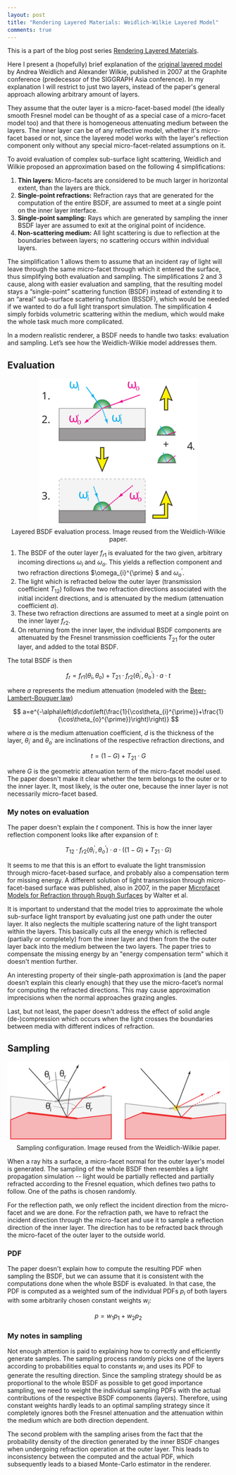 ```yaml
---
layout: post
title: "Rendering Layered Materials: Weidlich-Wilkie Layered Model"
comments: true
---
```


This is a part of the blog post series [Rendering Layered Materials](rendering-layered-materials.html).

Here I present a (hopefully) brief explanation of the [original layered model](https://www.cg.tuwien.ac.at/research/publications/2007/weidlich_2007_almfs/) by Andrea Weidlich and Alexander Wilkie, published in 2007 at the Graphite conference (predecessor of the SIGGRAPH Asia conference). In my explanation I will restrict to just two layers, instead of the paper's general approach allowing arbitrary amount of layers.

They assume that the outer layer is a micro-facet-based model (the ideally smooth Fresnel model can be thought of as a special case of a micro-facet model too) and that there is homogeneous attenuating medium between the layers. The inner layer can be of any reflective model, whether it's micro-facet based or not, since the layered model works with the layer's reflection component only without any special micro-facet-related assumptions on it.

To avoid evaluation of complex sub-surface light scattering, Weidlich and Wilkie proposed an approximation based on the following 4 simplifications:

1. **Thin layers:** Micro-facets are considered to be much larger in horizontal extent, than the layers are thick.
2. **Single-point refractions:** Refraction rays that are generated for the computation of the entire BSDF, are assumed to meet at a single point on the inner layer interface.
3. **Single-point sampling:** Rays which are generated by sampling the inner BSDF layer are assumed to exit at the original point of incidence.
4. **Non-scattering medium:** All light scattering is due to reflection at the boundaries between layers; no scattering occurs within individual layers.

The simplification 1 allows them to assume that an incident ray of light will leave through the same micro-facet through which it entered the surface, thus simplifying both evaluation and sampling. The simplifications 2 and 3 cause, along with easier evaluation and sampling, that the resulting model stays a “single-point” scattering function (BSDF) instead of extending it to an “areal” sub-surface scattering function (BSSDF), which would be needed if we wanted to do a full light transport simulation. The simplification 4 simply forbids volumetric scattering within the medium, which would make the whole task much more complicated.

In a modern realistic renderer, a BSDF needs to handle two tasks: evaluation and sampling. Let’s see how the Weidlich-Wilkie model addresses them.

## Evaluation

<p style="text-align: center">
   <img src="../images/Weidlich-Wilkie - Layers - Evaluation.svg" alt="BSDF evaluation process" width="360" /><br/>
   Layered BSDF evaluation process. Image reused from the Weidlich-Wilkie paper.
</p>

1. The BSDF of the outer layer $f_{r1}$ is evaluated for the two given, arbitrary incoming directions $\omega_{i}$ and $\omega_{o}$. This yields a reflection component and two refraction directions $\omega_{i}^{\prime} $ and $\omega_{o}^{\prime}$.
2. The light which is refracted below the outer layer (transmission coefficient $T_{12}$) follows the two refraction directions associated with the initial incident directions, and is attenuated by the medium (attenuation coefficient $a$).
3. These two refraction directions are assumed to meet at a single point on the inner layer $f_{r2}$.
4. On returning from the inner layer, the individual BSDF components are attenuated by the Fresnel transmission coefficients $T_{21}$ for the outer layer, and added to the total BSDF.

The total BSDF is then

$$
f_{r}=f_{r1}\left(\theta_{i},\theta_{o}\right)+T_{21} \cdot f_{r2}\left(\theta_{i}^{\prime},\theta_{o}^{\prime}\right)\cdot a\cdot t
$$

where $a$ represents the medium attenuation (modeled with the [Beer-Lambert-Bouguer law](https://en.wikipedia.org/wiki/Beer%E2%80%93Lambert_law))

$$
a=e^{-\alpha\left(d\cdot\left(\frac{1}{\cos\theta_{i}^{\prime}}+\frac{1}{\cos\theta_{o}^{\prime}}\right)\right)}
$$

where $\alpha$ is the medium attenuation coefficient, $d$ is the thickness of the layer, $\theta_{i^{\prime}}$ and $\theta_{o^{\prime}}$ are inclinations of the respective refraction directions, and

$$
t=\left(1-G\right)+T_{21}\cdot G
$$

where $G$ is the geometric attenuation term of the micro-facet model used. The paper doesn't make it clear whether the term belongs to the outer or to the inner layer. It, most likely, is the outer one, because the inner layer is not necessarily micro-facet based.

### My notes on evaluation

The paper doesn't explain the $t$ component. This is how the inner layer reflection component looks like after expansion of $t$:

$$
T_{12} \cdot f_{r2}\left(\theta_{i}^{\prime},\theta_{o}^{\prime}\right)\cdot a \cdot \left(\left(1-G\right)+T_{21}\cdot G\right)
$$

It seems to me that this is an effort to evaluate the light transmission through micro-facet-based surface, and probably also a compensation term for missing energy. A different solution of light transmission through micro-facet-based surface was published, also in 2007, in the paper [Microfacet Models for Refraction through Rough Surfaces](https://www.cs.cornell.edu/~srm/publications/EGSR07-btdf.html) by Walter et al.

It is important to understand that the model tries to approximate the whole sub-surface light transport by evaluating just one path under the outer layer. It also neglects the multiple scattering nature of the light transport within the layers. This basically cuts all the energy which is reflected (partially or completely) from the inner layer and then from the the outer layer back into the medium between the two layers. The paper tries to compensate the missing energy by an "energy compensation term" which it doesn't mention further.

An interesting property of their single-path approximation is (and the paper doesn’t explain this clearly enough) that they use the micro-facet’s normal for computing the refracted directions. This may cause approximation imprecisions when the normal approaches grazing angles.

Last, but not least, the paper doesn't address the effect of solid angle (de-)compression which occurs when the light crosses the boundaries between media with different indices of refraction.

## Sampling

<p style="text-align: center">
   <img src="../images/Weidlich-Wilkie - Layers - Assumptions - Base.svg" alt="BSDF evaluation process" width="600" /><br/>
   Sampling configuration. Image reused from the Weidlich-Wilkie paper.
</p>

When a ray hits a surface, a micro-facet normal for the outer layer's model is generated. The sampling of the whole BSDF then resembles a light propagation simulation -- light would be partially reflected and partially refracted according to the Fresnel equation, which defines two paths to follow. One of the paths is chosen randomly.

For the reflection path, we only reflect the incident direction from the micro-facet and we are done. For the refraction path, we have to refract the incident direction through the micro-facet and use it to sample a reflection direction of the inner layer. The direction has to be refracted back through the micro-facet of the outer layer to the outside world.

### PDF

The paper doesn't explain how to compute the resulting PDF when sampling the BSDF, but we can assume that it is consistent with the computations done when the whole BSDF is evaluated. In that case, the PDF is computed as a weighted sum of the individual PDFs $p_i$ of both layers with some arbitrarily chosen constant weights $w_i$:

$$
p=w_{1}p_{1} + w_{2}p_{2}
$$

### My notes in sampling

Not enough attention is paid to explaining how to correctly and efficiently generate samples. The sampling process randomly picks one of the layers according to probabilities equal to constants $w_i​$ and uses its PDF to generate the resulting direction. Since the sampling strategy should be as proportional to the whole BSDF as possible to get good importance sampling, we need to weight the individual sampling PDFs with the actual contributions of the respective BSDF components (layers). Therefore, using constant weights hardly leads to an optimal sampling strategy since it completely ignores both the Fresnel attenuation and the attenuation within the medium which are both direction dependent.

The second problem with the sampling arises from the fact that the probability density of the direction generated by the inner BSDF changes when undergoing refraction operation at the outer layer. This leads to inconsistency between the computed and the actual PDF, which subsequently leads to a biased Monte-Carlo estimator in the renderer.
